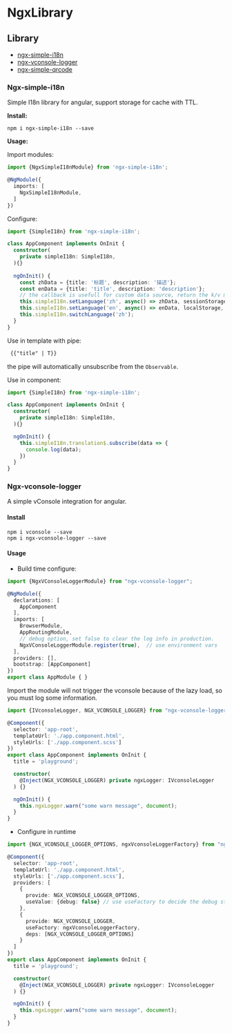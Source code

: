 # NgxLibrary


## Library

* [ngx-simple-i18n](https://github.com/twn39/ngx-library/tree/master/projects/ngx-simple-i18n)
* [ngx-vconsole-logger](https://github.com/twn39/ngx-library/tree/master/projects/ngx-vconsole-logger)
* [ngx-simple-qrcode](https://github.com/twn39/ngx-library/tree/master/projects/ngx-simple-qrcode)


### Ngx-simple-i18n

Simple I18n library for angular, support storage for cache with TTL.

**Install:**

```shell
npm i ngx-simple-i18n --save
```

**Usage:**

Import modules:

```ts
import {NgxSimpleI18nModule} from 'ngx-simple-i18n';

@NgModule({
  imports: [
    NgxSimpleI18nModule,
  ]
})
```

Configure:

```ts
import {SimpleI18n} from 'ngx-simple-i18n';

class AppComponent implements OnInit {
  constructor(
    private simpleI18n: SimpleI18n,
  ){}
  
  ngOnInit() {
    const zhData = {title: '标题', description: '描述'};
    const enData = {title: 'title', description: 'description'};
    // the callback is usefull for custom data source, return the k/v map object
    this.simpleI18n.setLanguage('zh', async() => zhData, sessionStorage, 60 * 1000);
    this.simpleI18n.setLanguage('en', async() => enData, localStorage, 60 * 1000);
    this.simpleI18n.switchLanguage('zh');
  }
}
```

Use in template with pipe:

```html
 {{"title" | T}}
```

the pipe will automatically unsubscribe from the `Observable`.

Use in component:

```ts
import {SimpleI18n} from 'ngx-simple-i18n';

class AppComponent implements OnInit {
  constructor(
    private simpleI18n: SimpleI18n,
  ){}

  ngOnInit() {
    this.simpleI18n.translation$.subscribe(data => {
      console.log(data);
    })
  }
}
```

### Ngx-vconsole-logger

A simple vConsole integration for angular. 


#### Install

```shell
npm i vconsole --save
npm i ngx-vconsole-logger --save
```

#### Usage

* Build time configure:

```ts
import {NgxVConsoleLoggerModule} from "ngx-vconsole-logger";

@NgModule({
  declarations: [
    AppComponent
  ],
  imports: [
    BrowserModule,
    AppRoutingModule,
    // debug option, set false to clear the log info in production.
    NgxVConsoleLoggerModule.register(true),  // use environment vars
  ],
  providers: [],
  bootstrap: [AppComponent]
})
export class AppModule { }
```

Import the module will not trigger the vconsole because of the lazy load,
so you must log some information.

```ts
import {IVconsoleLogger, NGX_VCONSOLE_LOGGER} from "ngx-vconsole-logger";

@Component({
  selector: 'app-root',
  templateUrl: './app.component.html',
  styleUrls: ['./app.component.scss']
})
export class AppComponent implements OnInit {
  title = 'playground';

  constructor(
    @Inject(NGX_VCONSOLE_LOGGER) private ngxLogger: IVconsoleLogger
  ) {}

  ngOnInit() {
    this.ngxLogger.warn("some warn message", document);
  }
}
```

* Configure in runtime

```ts
import {NGX_VCONSOLE_LOGGER_OPTIONS, ngxVconsoleLoggerFactory} from "ngx-vconsole-logger";

@Component({
  selector: 'app-root',
  templateUrl: './app.component.html',
  styleUrls: ['./app.component.scss'],
  providers: [
    {
      provide: NGX_VCONSOLE_LOGGER_OPTIONS,
      useValue: {debug: false} // use useFactory to decide the debug status in runtime
    },
    {
      provide: NGX_VCONSOLE_LOGGER,
      useFactory: ngxVconsoleLoggerFactory,
      deps: [NGX_VCONSOLE_LOGGER_OPTIONS]
    }
  ]
})
export class AppComponent implements OnInit {
  title = 'playground';

  constructor(
    @Inject(NGX_VCONSOLE_LOGGER) private ngxLogger: IVconsoleLogger
  ) {}

  ngOnInit() {
    this.ngxLogger.warn("some warn message", document);
  }
}
```




